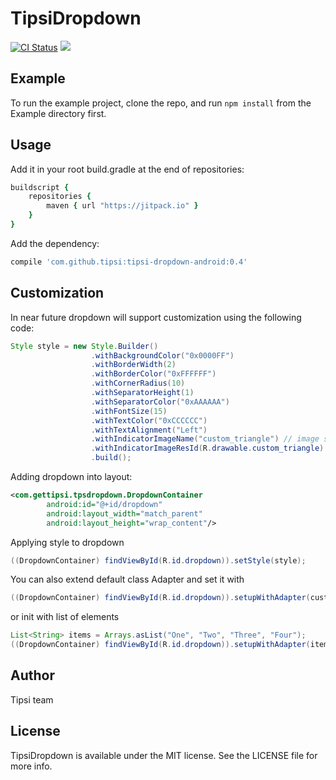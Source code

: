# TipsiDropdown

[![CI Status](https://img.shields.io/travis/tipsi/tipsi-dropdown-ios.svg?style=flat)](https://travis-ci.org/tipsi/tipsi-dropdown-android)
[![](https://jitpack.io/v/tipsi/tipsi-dropdown-android.svg)](https://jitpack.io/#tipsi/tipsi-dropdown-android)

## Example
To run the example project, clone the repo, and run `npm install` from the Example directory first.

## Usage
Add it in your root build.gradle at the end of repositories:
```ruby
buildscript {
    repositories {
        maven { url "https://jitpack.io" }
    }
}
```
Add the dependency:

```ruby
compile 'com.github.tipsi:tipsi-dropdown-android:0.4'
```

## Customization
In near future dropdown will support customization using the following code:

```java
Style style = new Style.Builder()
                  .withBackgroundColor("0x0000FF")
                  .withBorderWidth(2)
                  .withBorderColor("0xFFFFFF")
                  .withCornerRadius(10)
                  .withSeparatorHeight(1)
                  .withSeparatorColor("0xAAAAAA")
                  .withFontSize(15)
                  .withTextColor("0xCCCCCC")
                  .withTextAlignment("Left")
                  .withIndicatorImageName("custom_triangle") // image should be located in drawable
                  .withIndicatorImageResId(R.drawable.custom_triangle) // or via resource id
                  .build();
```

Adding dropdown into layout:
```xml
<com.gettipsi.tpsdropdown.DropdownContainer
        android:id="@+id/dropdown"
        android:layout_width="match_parent"
        android:layout_height="wrap_content"/>
```

Applying style to dropdown
```java
((DropdownContainer) findViewById(R.id.dropdown)).setStyle(style);
```

You can also extend default class Adapter and set it with

```java
((DropdownContainer) findViewById(R.id.dropdown)).setupWithAdapter(customAdapter);
```

or init with list of elements
```java
List<String> items = Arrays.asList("One", "Two", "Three", "Four");
((DropdownContainer) findViewById(R.id.dropdown)).setupWithAdapter(items);
```

## Author

Tipsi team

## License

TipsiDropdown is available under the MIT license. See the LICENSE file for more info.
